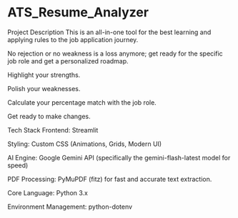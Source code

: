 ﻿# ATS_Resume_Analyzer

Project Description
This is an all-in-one tool for the best learning and applying rules to the job application journey.

No rejection or no weakness is a loss anymore; get ready for the specific job role and get a personalized roadmap.

Highlight your strengths.

Polish your weaknesses.

Calculate your percentage match with the job role.

Get ready to make changes.

Tech Stack
Frontend: Streamlit

Styling: Custom CSS (Animations, Grids, Modern UI)

AI Engine: Google Gemini API (specifically the gemini-flash-latest model for speed)

PDF Processing: PyMuPDF (fitz) for fast and accurate text extraction.

Core Language: Python 3.x

Environment Management: python-dotenv

